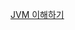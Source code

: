 

[JVM 이해하기](https://github.com/kimchowon/the-java-code-manipulation/blob/main/01_JVM%EC%9D%B4%ED%95%B4%ED%95%98%EA%B8%B0.md)